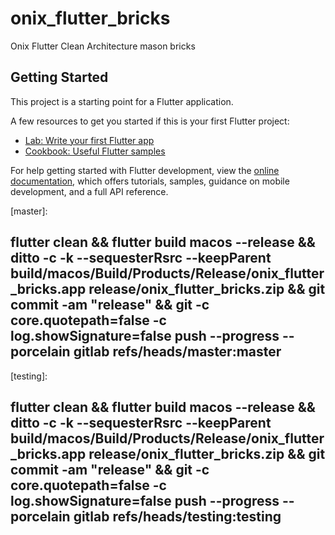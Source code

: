 # onix_flutter_bricks

Onix Flutter Clean Architecture mason bricks

## Getting Started

This project is a starting point for a Flutter application.

A few resources to get you started if this is your first Flutter project:

- [Lab: Write your first Flutter app](https://docs.flutter.dev/get-started/codelab)
- [Cookbook: Useful Flutter samples](https://docs.flutter.dev/cookbook)

For help getting started with Flutter development, view the
[online documentation](https://docs.flutter.dev/), which offers tutorials, samples, guidance on
mobile development, and a full API reference.

[master]:

## flutter clean && flutter build macos --release && ditto -c -k --sequesterRsrc --keepParent build/macos/Build/Products/Release/onix_flutter_bricks.app release/onix_flutter_bricks.zip && git commit -am "release" && git -c core.quotepath=false -c log.showSignature=false push --progress --porcelain gitlab refs/heads/master:master

[testing]:

## flutter clean && flutter build macos --release && ditto -c -k --sequesterRsrc --keepParent build/macos/Build/Products/Release/onix_flutter_bricks.app release/onix_flutter_bricks.zip && git commit -am "release" && git -c core.quotepath=false -c log.showSignature=false push --progress --porcelain gitlab refs/heads/testing:testing
